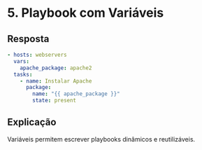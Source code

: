 # 5. Playbook com Variáveis

## Resposta

```yaml
- hosts: webservers
  vars:
    apache_package: apache2
  tasks:
    - name: Instalar Apache
      package:
        name: "{{ apache_package }}"
        state: present
```

## Explicação
Variáveis permitem escrever playbooks dinâmicos e reutilizáveis.
